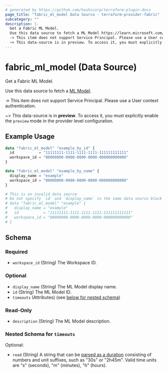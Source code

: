 ```yaml
---
# generated by https://github.com/hashicorp/terraform-plugin-docs
page_title: "fabric_ml_model Data Source - terraform-provider-fabric"
subcategory: ""
description: |-
  Get a Fabric ML Model.
  Use this data source to fetch a ML Model https://learn.microsoft.com/fabric/data-science/machine-learning-model.
  -> This item does not support Service Principal. Please use a User context authentication.
  ~> This data-source is in preview. To access it, you must explicitly enable the preview mode in the provider level configuration.
---
```


# fabric_ml_model (Data Source)

Get a Fabric ML Model.

Use this data source to fetch a [ML Model](https://learn.microsoft.com/fabric/data-science/machine-learning-model).

-> This item does not support Service Principal. Please use a User context authentication.

~> This data-source is in **preview**. To access it, you must explicitly enable the `preview` mode in the provider level configuration.

## Example Usage

```terraform
data "fabric_ml_model" "example_by_id" {
  id           = "11111111-1111-1111-1111-111111111111"
  workspace_id = "00000000-0000-0000-0000-000000000000"
}

data "fabric_ml_model" "example_by_name" {
  display_name = "example"
  workspace_id = "00000000-0000-0000-0000-000000000000"
}

# This is an invalid data source
# Do not specify `id` and `display_name` in the same data source block
# data "fabric_ml_model" "example" {
#   display_name = "example"
#   id           = "11111111-1111-1111-1111-111111111111"
#   workspace_id = "00000000-0000-0000-0000-000000000000"
# }
```

<!-- schema generated by tfplugindocs -->
## Schema

### Required

- `workspace_id` (String) The Workspace ID.

### Optional

- `display_name` (String) The ML Model display name.
- `id` (String) The ML Model ID.
- `timeouts` (Attributes) (see [below for nested schema](#nestedatt--timeouts))

### Read-Only

- `description` (String) The ML Model description.

<a id="nestedatt--timeouts"></a>

### Nested Schema for `timeouts`

Optional:

- `read` (String) A string that can be [parsed as a duration](https://pkg.go.dev/time#ParseDuration) consisting of numbers and unit suffixes, such as "30s" or "2h45m". Valid time units are "s" (seconds), "m" (minutes), "h" (hours).
